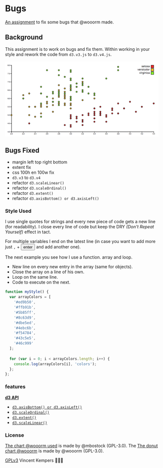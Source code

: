 # Bugs

[An assignment](https://github.com/cmda-tt/course-17-18/tree/master/site/class-2/debug) to fix some bugs that @wooorm made.

## Background

This assignment is to work on bugs and fix them. Within working in your style and rework the code from `d3.v3.js` to `d3.v4.js`.


![result of this code](preview.png)

## Bugs Fixed

-   margin left top right bottom
-   extent fix
-   css 100h en 100w fix
-   `d3.v3` to `d3.v4`
-   refactor `d3.scaleLinear()`
-   refactor `d3.scaleOrdinal()`
-   refactor `d3.extent()`
-   refactor `d3.axisBottom() or d3.axisLeft()`

### Style Used

I use single quotes for strings and every new piece of code gets a new line (for readability). I close every line of code but keep the DRY _(Don't Repeat Yourself)_ effect in tact.

For multiple variables I end on the latest line (in case you want to add more just `,` +  <button>enter</button> and add another one).

The next example you see how I use a function. array and loop.
*   New line on every new entry in the array (same for objects).
*   Close the array on a line of his own.
*   Loop on the same line.
*   Code to execute on the next.

```js
function myStyle() {
  var arrayColors = [
    '#ed9b50',
    '#ffb91b',
    '#5b85ff',
    '#8c63d9',
    '#dbe5ed',
    '#4ebc6b',
    '#f54784',
    '#43c5e5',
    '#46c999'
  ];

  for (var i = 0; i < arrayColors.length; i++) {
    console.log(arrayColors[i], 'colors');
  };
};
```

### features

[**d3 API**](https://github.com/d3/d3/blob/master/API.md)
-   [`d3.axisBottom() or d3.axisLeft()`](https://github.com/d3/d3-axis/blob/master/README.md)
-   [`d3.scaleOrdinal()`](https://github.com/d3/d3-3.x-api-reference/blob/master/Ordinal-Scales.md#ordinal)
-   [`d3.extent()`](https://github.com/d3/d3-array/blob/master/README.md#extent)
-   [`d3.scaleLinear()`](https://github.com/d3/d3-scale/blob/master/README.md#scaleLinear)

### License

[The chart @wooorm used](https://bl.ocks.org/mbostock/3887118) is made by @mbostock (GPL-3.0).
The [The donut chart @wooorm](https://github.com/cmda-tt/course-17-18/tree/master/site/class-2/debug) is made by @wooorm (GPL-3.0).

[GPLv3](https://choosealicense.com/licenses/gpl-3.0/) Vincent Kempers 👨🏽‍💻
